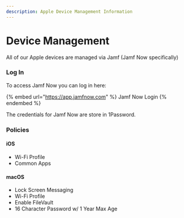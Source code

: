 ```yaml
---
description: Apple Device Management Information
---
```


# Device Management

All of our Apple devices are managed via Jamf (Jamf Now specifically)

### Log In

To access Jamf Now you can log in here:

{% embed url="https://app.jamfnow.com" %}
Jamf Now Login
{% endembed %}

The credentials for Jamf Now are store in 1Password.&#x20;

### Policies

#### iOS

* Wi-Fi Profile
* Common Apps

#### macOS

* Lock Screen Messaging
* Wi-Fi Profile
* Enable FileVault
* 16 Character Password w/ 1 Year Max Age
